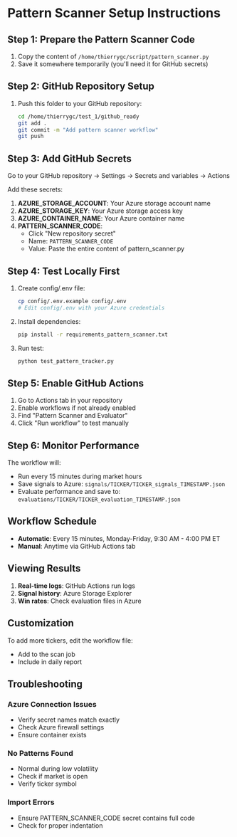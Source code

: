 # Pattern Scanner Setup Instructions

## Step 1: Prepare the Pattern Scanner Code

1. Copy the content of `/home/thierrygc/script/pattern_scanner.py`
2. Save it somewhere temporarily (you'll need it for GitHub secrets)

## Step 2: GitHub Repository Setup

1. Push this folder to your GitHub repository:
   ```bash
   cd /home/thierrygc/test_1/github_ready
   git add .
   git commit -m "Add pattern scanner workflow"
   git push
   ```

## Step 3: Add GitHub Secrets

Go to your GitHub repository → Settings → Secrets and variables → Actions

Add these secrets:

1. **AZURE_STORAGE_ACCOUNT**: Your Azure storage account name
2. **AZURE_STORAGE_KEY**: Your Azure storage access key  
3. **AZURE_CONTAINER_NAME**: Your Azure container name
4. **PATTERN_SCANNER_CODE**: 
   - Click "New repository secret"
   - Name: `PATTERN_SCANNER_CODE`
   - Value: Paste the entire content of pattern_scanner.py

## Step 4: Test Locally First

1. Create config/.env file:
   ```bash
   cp config/.env.example config/.env
   # Edit config/.env with your Azure credentials
   ```

2. Install dependencies:
   ```bash
   pip install -r requirements_pattern_scanner.txt
   ```

3. Run test:
   ```bash
   python test_pattern_tracker.py
   ```

## Step 5: Enable GitHub Actions

1. Go to Actions tab in your repository
2. Enable workflows if not already enabled
3. Find "Pattern Scanner and Evaluator"
4. Click "Run workflow" to test manually

## Step 6: Monitor Performance

The workflow will:
- Run every 15 minutes during market hours
- Save signals to Azure: `signals/TICKER/TICKER_signals_TIMESTAMP.json`
- Evaluate performance and save to: `evaluations/TICKER/TICKER_evaluation_TIMESTAMP.json`

## Workflow Schedule

- **Automatic**: Every 15 minutes, Monday-Friday, 9:30 AM - 4:00 PM ET
- **Manual**: Anytime via GitHub Actions tab

## Viewing Results

1. **Real-time logs**: GitHub Actions run logs
2. **Signal history**: Azure Storage Explorer
3. **Win rates**: Check evaluation files in Azure

## Customization

To add more tickers, edit the workflow file:
- Add to the scan job
- Include in daily report

## Troubleshooting

### Azure Connection Issues
- Verify secret names match exactly
- Check Azure firewall settings
- Ensure container exists

### No Patterns Found
- Normal during low volatility
- Check if market is open
- Verify ticker symbol

### Import Errors
- Ensure PATTERN_SCANNER_CODE secret contains full code
- Check for proper indentation